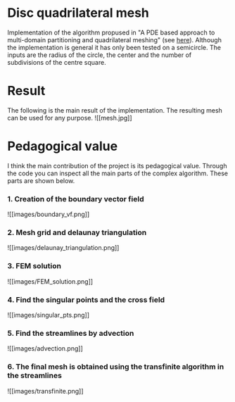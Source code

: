 # Disc quadrilateral mesh
Implementation of the algorithm propused in "A PDE based approach to multi-domain
partitioning and quadrilateral meshing" (see [here](https://www.ljll.math.upmc.fr/~frey/publications/imr21.pdf)). Although the implementation is general
it has only been tested on a semicircle. The inputs are the radius of the circle, the center and the number of subdivisions of the centre square.

# Result
The following is the main result of the implementation. The resulting mesh can be used for any purpose. 
![[mesh.jpg]]

# Pedagogical value
I think the main contribution of the project is its pedagogical value. Through the code you can inspect all the main parts of the complex algorithm.
These parts are shown below. 
### 1. Creation of the boundary vector field
![[images/boundary_vf.png]]
### 2. Mesh grid and delaunay triangulation
![[images/delaunay_triangulation.png]]
### 3. FEM solution
![[images/FEM_solution.png]]
### 4. Find the singular points and the cross field
![[images/singular_pts.png]]
### 5. Find the streamlines by advection
![[images/advection.png]]
### 6. The final mesh is obtained using the transfinite algorithm in the streamlines
![[images/transfinite.png]]